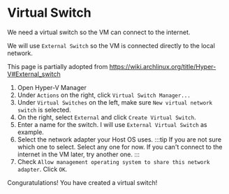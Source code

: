 # Virtual Switch
We need a virtual switch so the VM can connect to the internet.

We will use `External Switch` so the VM is connected directly to the local network.

This page is partially adopted from https://wiki.archlinux.org/title/Hyper-V#External_switch

1. Open Hyper-V Manager
2. Under `Actions` on the right, click `Virtual Switch Manager...`
3. Under `Virtual Switches` on the left, make sure `New virtual network switch` is selected.
4. On the right, select `External` and click `Create Virtual Switch`.
5. Enter a name for the switch. I will use `External Virtual Switch` as example.
6. Select the network adapter your Host OS uses.
    :::tip
    If you are not sure which one to select. Select any one for now. If you can't connect to the internet in the VM later, try another one.
    :::
7. Check `Allow management operating system to share this network adapter`. Click `OK`.

Conguratulations! You have created a virtual switch!
